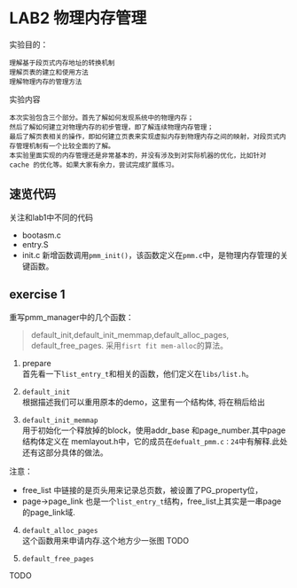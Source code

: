 # LAB2 物理内存管理
实验目的：

    理解基于段页式内存地址的转换机制
    理解页表的建立和使用方法
    理解物理内存的管理方法

实验内容

    本次实验包含三个部分。首先了解如何发现系统中的物理内存；
    然后了解如何建立对物理内存的初步管理，即了解连续物理内存管理；
    最后了解页表相关的操作，即如何建立页表来实现虚拟内存到物理内存之间的映射，对段页式内存管理机制有一个比较全面的了解。
    本实验里面实现的内存管理还是非常基本的，并没有涉及到对实际机器的优化，比如针对 cache 的优化等。如果大家有余力，尝试完成扩展练习。
## 速览代码
关注和lab1中不同的代码
- bootasm.c
- entry.S
- init.c
    新增函数调用`pmm_init()`，该函数定义在`pmm.c`中，是物理内存管理的关键函数。

## exercise 1
重写pmm_manager中的几个函数：
> default_init,default_init_memmap,default_alloc_pages, default_free_pages.
采用`fisrt fit mem-alloc`的算法。

1. prepare <br/>
首先看一下`list_entry_t`和相关的函数，他们定义在`libs/list.h`。

2. `default_init`<br/>
根据描述我们可以重用原本的demo，这里有一个结构体,
将在稍后给出

3. `default_init_memmap` <br />
用于初始化一个释放掉的block，使用addr_base 和page_number.其中page结构体定义在
memlayout.h中，它的成员在`defualt_pmm.c：24`中有解释.此处还有这部分具体的做法。

注意：
- free_list 中链接的是页头用来记录总页数，被设置了PG_property位，
- page->page_link 也是一个`list_entry_t`结构，free_list上其实是一串page的page_link域.

4. `default_alloc_pages` <br />
这个函数用来申请内存.这个地方少一张图
TODO

5. `default_free_pages` <br />

TODO



